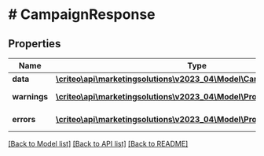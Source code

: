 # # CampaignResponse

## Properties

Name | Type | Description | Notes
------------ | ------------- | ------------- | -------------
**data** | [**\criteo\api\marketingsolutions\v2023_04\Model\CampaignReadResource**](CampaignReadResource.md) |  | [optional]
**warnings** | [**\criteo\api\marketingsolutions\v2023_04\Model\ProblemDetails[]**](ProblemDetails.md) |  | [optional] [readonly]
**errors** | [**\criteo\api\marketingsolutions\v2023_04\Model\ProblemDetails[]**](ProblemDetails.md) |  | [optional] [readonly]

[[Back to Model list]](../../README.md#models) [[Back to API list]](../../README.md#endpoints) [[Back to README]](../../README.md)
